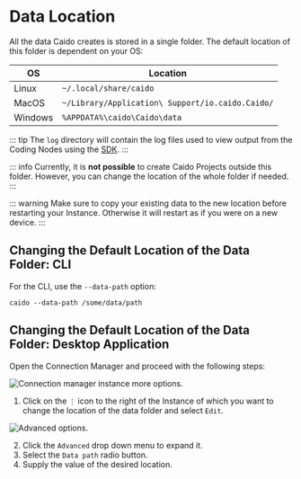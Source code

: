 # Data Location

All the data Caido creates is stored in a single folder. The default location of this folder is dependent on your OS:

| OS      | Location                                         |
| ------- | ------------------------------------------------ |
| Linux   | `~/.local/share/caido`                           |
| MacOS   | `~/Library/Application\ Support/io.caido.Caido/` |
| Windows | `%APPDATA%\caido\Caido\data`                     |

::: tip
The `log` directory will contain the log files used to view output from the Coding Nodes using the [SDK](/reference/workflows/sdk.md).
:::

::: info
Currently, it is **not possible** to create Caido Projects outside this folder. However, you can change the location of the whole folder if needed.
:::

::: warning
Make sure to copy your existing data to the new location before restarting your Instance.
Otherwise it will restart as if you were on a new device.
:::

## Changing the Default Location of the Data Folder: CLI

For the CLI, use the `--data-path` option:

```
caido --data-path /some/data/path
```

## Changing the Default Location of the Data Folder: Desktop Application

Open the Connection Manager and proceed with the following steps:

<img alt="Connection manager instance more options." src="/_images/connection_manager_instance_more_options.png" center/>

1. Click on the `⋮` icon to the right of the Instance of which you want to change the location of the data folder and select `Edit`.

<img alt="Advanced options." src="/_images/advanced_options.png" center/>

2. Click the `Advanced` drop down menu to expand it.
3. Select the `Data path` radio button.
3. Supply the value of the desired location.

